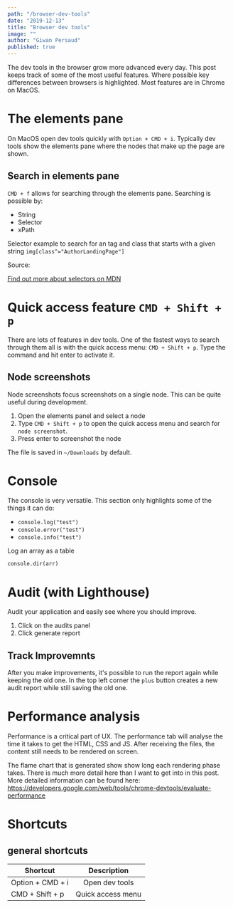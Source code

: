 ```yaml
---
path: "/browser-dev-tools"
date: "2019-12-13"
title: "Browser dev tools"
image: ""
author: "Giwan Persaud"
published: true
---
```


The dev tools in the browser grow more advanced every day. This post keeps track of some of the most useful features. Where possible key differences between browsers is highlighted. Most features are in Chrome on MacOS.

# The elements pane

On MacOS open dev tools quickly with `Option + CMD + i`. Typically dev tools show the elements pane where the nodes that make up the page are shown.

## Search in elements pane

`CMD + f` allows for searching through the elements pane. Searching is possible by:

-   String
-   Selector
-   xPath

Selector example to search for an tag and class that starts with a given string
`img[class^="AuthorLandingPage"]`

Source:

[Find out more about selectors on MDN](https://developer.mozilla.org/en-US/docs/Learn/CSS/Building_blocks/Selectors "Selector basics on MDN")

# Quick access feature `CMD + Shift + p`

There are lots of features in dev tools. One of the fastest ways to search through them all is with the quick access menu: `CMD + Shift + p`. Type the command and hit enter to activate it.

## Node screenshots

Node screenshots focus screenshots on a single node. This can be quite useful during development.

1. Open the elements panel and select a node
2. Type `CMD + Shift + p` to open the quick access menu and search for `node screenshot`.
3. Press enter to screenshot the node

The file is saved in `~/Downloads` by default.

# Console

The console is very versatile. This section only highlights some of the things it can do:

-   `console.log("test")`
-   `console.error("test")`
-   `console.info("test")`

Log an array as a table

`console.dir(arr)`

# Audit (with Lighthouse)

Audit your application and easily see where you should improve.

1. Click on the audits panel
2. Click generate report

## Track Improvemnts

After you make improvements, it's possible to run the report again while keeping the old one. In the top left corner the `plus` button creates a new audit report while still saving the old one.

# Performance analysis

Performance is a critical part of UX. The performance tab will analyse the time it takes to get the HTML, CSS and JS. After receiving the files, the content still needs to be rendered on screen.

The flame chart that is generated show show long each rendering phase takes. There is much more detail here than I want to get into in this post. More detailed information can be found here:
https://developers.google.com/web/tools/chrome-devtools/evaluate-performance

# Shortcuts

## general shortcuts

| Shortcut         |    Description    |
| ---------------- | :---------------: |
| Option + CMD + i |  Open dev tools   |
| CMD + Shift + p  | Quick access menu |
